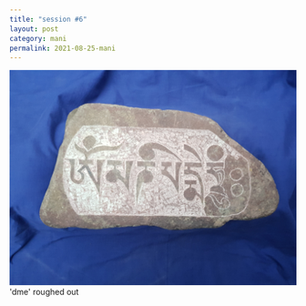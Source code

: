```yaml
---
title: "session #6"
layout: post
category: mani
permalink: 2021-08-25-mani
---
```


![stone9](/assets/images/mani/mani10/stone9.jpg)
'dme' roughed out
